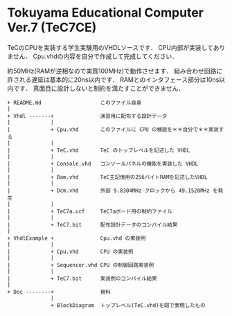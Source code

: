 # Tokuyama Educational Computer Ver.7 (TeC7CE)

TeCのCPUを実装する学生実験用のVHDLソースです．
CPU内部が実装してありません．
Cpu.vhdの内容を自分で作成して完成してください．

約50MHz(RAMが逆相なので実質100MHz)で動作させます．
組み合わせ回路に許される遅延は基本的に20ns以内です．
RAMとのインタフェース部分は10ns以内です．
真面目に設計しないと制約を満たすことができません．

```
+ README.md                   このファイル自身
|
+ Vhdl -------+               演習用に配布する設計データ
|             |
|             + Cpu.vhd       このファイルに CPU の機能を＊＊自分で＊＊実装する
|             |
|             + TeC.vhd       TeC のトップレベルを記述した VHDL
|             |
|             + Console.vhd   コンソールパネルの機能を実装した VHDL
|             |
|             + Ram.vhd       TeC主記憶用の256バイトRAMを記述したVHDL
|             |
|             + Dcm.vhd       外部 9.8304MHz クロックから 49.1520MHz を発生
|             |
|             + TeC7a.ucf     TeC7aボード用の制約ファイル
|             |
|             + TeC7.bit      配布設計データのコンパイル結果
|
+ VhdlExample +               Cpu.vhd の実装例
|             |
|             + Cpu.vhd       CPU の実装例
|             |
|             + Sequencer.vhd CPU の制御回路実装例
|             |
|             + TeC7.bit      実装例のコンパイル結果
|
+ Doc --------+               資料
              |
              + BlockDiagram  トップレベル(TeC.vhd)を図で表現したもの
```

